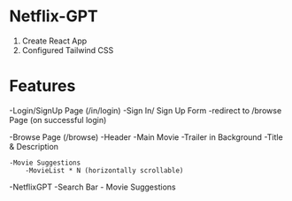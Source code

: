 # Netflix-GPT

1. Create React App
2. Configured Tailwind CSS


# Features

-Login/SignUp Page (/in/login)
    -Sign In/ Sign Up  Form
    -redirect to /browse Page (on successful login)

-Browse Page (/browse)
    -Header
    -Main Movie
        -Trailer in Background
        -Title & Description

    -Movie Suggestions
        -MovieList * N (horizontally scrollable)

-NetflixGPT
    -Search Bar
    - Movie Suggestions
